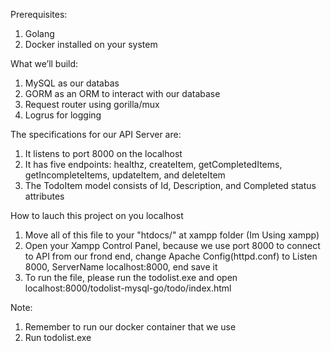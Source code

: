 Prerequisites:
1. Golang
2. Docker installed on your system


What we’ll build:
1. MySQL as our databas
2. GORM as an ORM to interact with our database
3. Request router using gorilla/mux
4. Logrus for logging

The specifications for our API Server are:
1. It listens to port 8000 on the localhost
2. It has five endpoints: healthz, createItem, getCompletedItems, getIncompleteItems, updateItem, and deleteItem
3. The TodoItem model consists of Id, Description, and Completed status attributes
  

How to lauch this project on you localhost
1. Move all of this file to your "htdocs/" at xampp folder (Im Using xampp)
2. Open your Xampp Control Panel, because we use port 8000 to connect to API from our frond end, change Apache Config(httpd.conf) to
Listen 8000, ServerName localhost:8000, end save it
3. To run the file, please run the todolist.exe and open localhost:8000/todolist-mysql-go/todo/index.html

Note:
1. Remember to run our docker container that we use
2. Run todolist.exe
